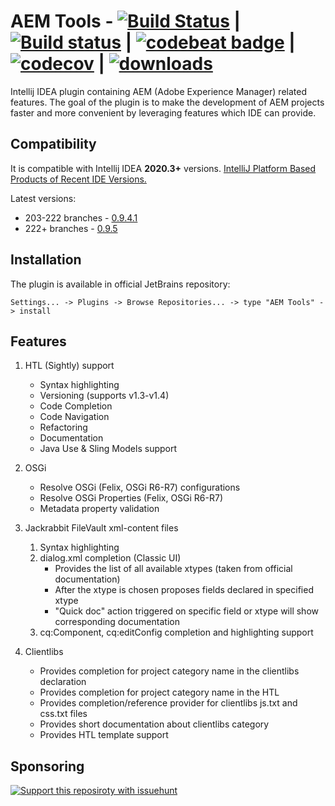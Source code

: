 # AEM Tools - [![Build Status](https://travis-ci.org/aemtools/aemtools.svg?branch=master)](https://travis-ci.org/aemtools/aemtools) | [![Build status](https://ci.appveyor.com/api/projects/status/i0jamppjexluy5xk/branch/master?svg=true)](https://ci.appveyor.com/project/aemtools/aemtools/branch/master) | [![codebeat badge](https://codebeat.co/badges/0cc34216-7e9d-4154-8bfc-2561f77f1cbc)](https://codebeat.co/projects/github-com-dmytrotroynikov-aemtools-master) | [![codecov](https://codecov.io/gh/aemtools/aemtools/branch/master/graph/badge.svg)](https://codecov.io/gh/aemtools/aemtools) | [![downloads](https://img.shields.io/jetbrains/plugin/d/9397-aem-tools.svg)](https://plugins.jetbrains.com/plugin/9397-aem-tools)

<!-- Plugin description -->

Intellij IDEA plugin containing AEM (Adobe Experience Manager) related features. The goal of the plugin is to make the development of AEM projects faster and more convenient by leveraging features which IDE can provide.

## Compatibility

It is compatible with Intellij IDEA **2020.3+** versions. [IntelliJ Platform Based Products of Recent IDE Versions.](https://plugins.jetbrains.com/docs/intellij/build-number-ranges.html#intellij-platform-based-products-of-recent-ide-versions)

Latest versions:
* 203-222 branches - [0.9.4.1](https://github.com/aemtools/aemtools/releases/tag/v0.9.4.1)
* 222+ branches - [0.9.5](https://github.com/aemtools/aemtools/releases/tag/v0.9.5)

## Installation 
The plugin is available in official JetBrains repository:

`Settings... -> Plugins -> Browse Repositories... -> type "AEM Tools" -> install`

## Features
1. HTL (Sightly) support
   * Syntax highlighting
   * Versioning (supports v1.3-v1.4)
   * Code Completion 
   * Code Navigation
   * Refactoring
   * Documentation
   * Java Use & Sling Models support

2. OSGi
   * Resolve OSGi (Felix, OSGi R6-R7) configurations
   * Resolve OSGi Properties (Felix, OSGi R6-R7)
   * Metadata property validation 

3. Jackrabbit FileVault xml-content files
   1. Syntax highlighting
   2. dialog.xml completion (Classic UI)
      * Provides the list of all available xtypes (taken from official documentation)
      * After the xtype is chosen proposes fields declared in specified xtype
      * "Quick doc" action triggered on specific field or xtype will show corresponding documentation
   3. cq:Component, cq:editConfig completion and highlighting support

4. Clientlibs
   * Provides completion for project category name in the clientlibs declaration
   * Provides completion for project category name in the HTL
   * Provides completion/reference provider for clientlibs js.txt and css.txt files 
   * Provides short documentation about clientlibs category
   * Provides HTL template support
   

<!-- Plugin description end -->

## Sponsoring

[![Support this reposiroty with issuehunt](https://issuehunt.io/static/embed/issuehunt-button-v1.svg)](https://issuehunt.io/r/aemtools/aemtools)
